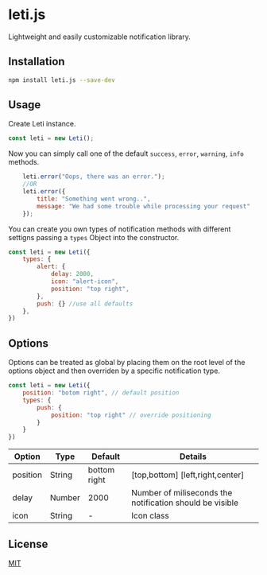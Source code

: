 # leti.js
Lightweight and easily customizable notification library.

## Installation
```bash
npm install leti.js --save-dev
```

## Usage

Create Leti instance.

```js
const leti = new Leti();
```

Now you can simply call one of the default `success`, `error`, `warning`, `info` methods.

```js   
    leti.error("Oops, there was an error.");   
    //OR
    leti.error({
        title: "Something went wrong..",
        message: "We had some trouble while processing your request"
    });
```

You can create you own types of notification methods with different settigns passing a `types` Object into the constructor.

```js
const leti = new Leti({
    types: {
        alert: {
            delay: 2000,
            icon: "alert-icon",
            position: "top right",
        },
        push: {} //use all defaults
    },
})
```

## Options 

Options can be treated as global by placing them on the root level of the options object and then overriden by a specific notification type.

```js
const leti = new Leti({
    position: "botom right", // default position
    types: {
        push: {
            position: "top right" // override positioning
        }
    }
})
```
| Option | Type | Default | Details |
| ------ | ---- | ------- | ------- |
| position | String | bottom right | [top,bottom] [left,right,center] |
| delay | Number | 2000 | Number of miliseconds the notification should be visible |
| icon | String |  - | Icon class |

## License

[MIT](https://github.com/honzabilek4/leti.js/blob/master/LICENSE)
